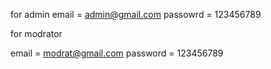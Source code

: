 for admin
email = admin@gmail.com
passowrd = 123456789


for modrator

email = modrat@gmail.com 
password = 123456789
